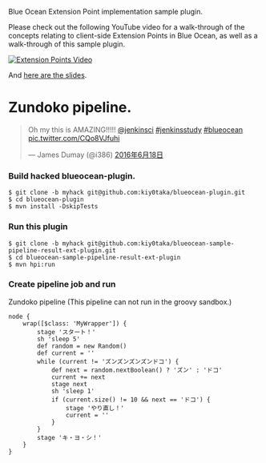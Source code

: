 Blue Ocean Extension Point implementation sample plugin.

Please check out the following YouTube video for a walk-through of the concepts relating to client-side
Extension Points in Blue Ocean, as well as a walk-through of this sample plugin.

[![Extension Points Video](https://i.ytimg.com/vi/Oe8jBB_gB0g/hqdefault.jpg)](https://youtu.be/Oe8jBB_gB0g)

And [here are the slides](https://docs.google.com/a/cloudbees.com/presentation/d/1G2_qCAr46FocQnXhU5FI2OshJhBNp870oqkr1VHYBHI/pub?start=false&loop=false&delayms=60000).



# Zundoko pipeline.

<blockquote class="twitter-video" data-lang="ja"><p lang="en" dir="ltr">Oh my this is AMAZING!!!!! <a href="https://twitter.com/jenkinsci">@jenkinsci</a> <a href="https://twitter.com/hashtag/jenkinsstudy?src=hash">#jenkinsstudy</a> <a href="https://twitter.com/hashtag/blueocean?src=hash">#blueocean</a> <a href="https://t.co/CQo8VJfuhi">pic.twitter.com/CQo8VJfuhi</a></p>&mdash; James Dumay (@i386) <a href="https://twitter.com/i386/status/744114125123391488">2016年6月18日</a></blockquote>
<script async src="//platform.twitter.com/widgets.js" charset="utf-8"></script>

### Build hacked blueocean-plugin.

    $ git clone -b myhack git@github.com:kiy0taka/blueocean-plugin.git
    $ cd blueocean-plugin
    $ mvn install -DskipTests

### Run this plugin

    $ git clone -b myhack git@github.com:kiy0taka/blueocean-sample-pipeline-result-ext-plugin.git
    $ cd blueocean-sample-pipeline-result-ext-plugin
    $ mvn hpi:run

### Create pipeline job and run

Zundoko pipeline (This pipeline can not run in the groovy sandbox.)

    node {
        wrap([$class: 'MyWrapper']) {
            stage 'スタート！'
            sh 'sleep 5'
            def random = new Random()
            def current = ''
            while (current != 'ズンズンズンズンドコ') {
                def next = random.nextBoolean() ? 'ズン' : 'ドコ'
                current += next
                stage next
                sh 'sleep 1'
                if (current.size() != 10 && next == 'ドコ') {
                    stage 'やり直し！'
                    current = ''
                }
            }
            stage 'キ・ヨ・シ！'
        }
    }
